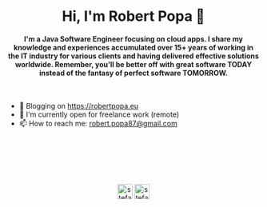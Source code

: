 <h1 align="center"> Hi, I'm Robert Popa 👋 </h1>


<h4 align="center"> I'm a Java Software Engineer focusing on cloud apps. I share my knowledge and experiences accumulated over 15+ years of working in the IT industry for various clients and having delivered effective solutions worldwide. Remember, you'll be better off with great software TODAY instead of the fantasy of perfect software TOMORROW. </h4>

<p>&nbsp;</p>

- 🌱 Blogging on https://robertpopa.eu
- 🤝 I'm currently open for freelance work (remote)
- 📫 How to reach me: robert.popa87@gmail.com

<p>&nbsp;</p>
<p>&nbsp;</p>
<p>&nbsp;</p>

<p align="center">
<a href="https://www.linkedin.com/in/robertpopa" target="_blank"><img align="center" src="https://cdn.jsdelivr.net/npm/simple-icons@3.0.1/icons/linkedin.svg" alt="stefanfeser" height="30" width="30" /></a>
<a href="https://twitter.com/robertinho_es" target="_blank"><img align="center" src="https://cdn.jsdelivr.net/npm/simple-icons@3.0.1/icons/twitter.svg" alt="stefanfeser" height="30" width="30" /></a>  
</p>

<!--
**robertpopa/robertpopa** is a ✨ _special_ ✨ repository because its `README.md` (this file) appears on your GitHub profile.

Here are some ideas to get you started:

- 🔭 I’m currently working on ...
- 🌱 I’m currently learning ...
- 👯 I’m looking to collaborate on ...
- 🤔 I’m looking for help with ...
- 💬 Ask me about ...
- 📫 How to reach me: ...
- 😄 Pronouns: ...
- ⚡ Fun fact: ...
-->
